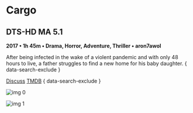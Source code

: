 # Cargo

## DTS-HD MA 5.1

**2017 • 1h 45m • Drama, Horror, Adventure, Thriller • aron7awol**

After being infected in the wake of a violent pandemic and with only 48 hours to live, a father struggles to find a new home for his baby daughter.
{ data-search-exclude }

[Discuss](https://www.avsforum.com/threads/bass-eq-for-filtered-movies.2995212/post-57005116)  [TMDB](425972)
{ data-search-exclude }

![img 0](https://i.imgur.com/eAKEz4T.jpg)

![img 1](https://i.imgur.com/V8PKF8M.jpg)

